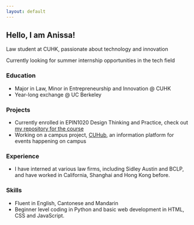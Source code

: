 ```yaml
---
layout: default
---
```




## Hello, I am Anissa!

Law student at CUHK, passionate about technology and innovation

Currently looking for summer internship opportunities in the tech field

### Education

* Major in Law, Minor in Entrepreneurship and Innovation @ CUHK
* Year-long exchange @ UC Berkeley

### Projects

* Currently enrolled in EPIN1020 Design Thinking and Practice, check out [my repository for the course](https://an-yc.github.io/epin1020/)
* Working on a campus project, [CUHub](https://an-yc.github.io/CUHub/), an information platform for events happening on campus

### Experience

* I have interned at various law firms, including Sidley Austin and BCLP, and have worked in California, Shanghai and Hong Kong before.  

### Skills

* Fluent in English, Cantonese and Mandarin
* Beginner level coding in Python and basic web development in HTML, CSS and JavaScript.
